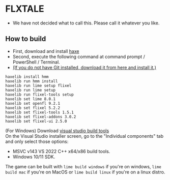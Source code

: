 # FLXTALE
* We have not decided what to call this. Please call it whatever you like.
## How to build
* First, download and install [haxe](https://haxe.org/download/)  
* Second, execute the following command at command prompt / PowerShell / Terminal.  
* [(If you do not have Git installed, download it from here and install it.)](https://git-scm.com/)
```
haxelib install hmm
haxelib run hmm install
haxelib run lime setup flixel
haxelib run lime setup
haxelib run flixel-tools setup
haxelib set lime 8.0.1
haxelib set openfl 9.2.1
haxelib set flixel 5.2.2
haxelib set flixel-tools 1.5.1
haxelib set flixel-addons 3.0.2
haxelib set flixel-ui 2.5.0
```
(For Windows) Download [visual studio build tools](https://aka.ms/vs/17/release/vs_BuildTools.exe)  
On the Visual Studio installer screen, go to the "Individual components" tab and only select those options:
- MSVC v143 VS 2022 C++ x64/x86 build tools.
- Windows 10/11 SDK.

The game can be built with `lime build windows` if you're on windows, `lime build mac` if you're on MacOS or `lime build linux` if you're on a linux distro. 
